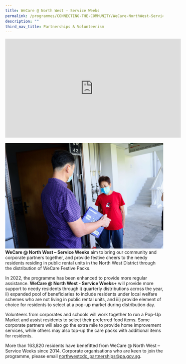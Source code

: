 ```yaml
---
title: WeCare @ North West – Service Weeks
permalink: /programmes/CONNECTING-THE-COMMUNITY/WeCare-NorthWest-ServiceWeeks/
description: ""
third_nav_title: Partnerships & Volunteerism
---
```

<meta name="description" content="We Care @ North West">


<iframe width="560" height="315" src="https://www.youtube-nocookie.com/embed/XREMEFfXjBs" title="YouTube video player" frameborder="0" allow="accelerometer; autoplay; clipboard-write; encrypted-media; gyroscope; picture-in-picture" allowfullscreen></iframe>

![](/images/Programmes/Partnership%20&%20Volunteerism/IMG_108.jpg)**WeCare @ North West – Service Weeks** aim to bring our community and corporate partners together, and provide festive cheers to the needy residents residing in public rental units in the North West District through the distribution of WeCare Festive Packs.

In 2022, the programme has been enhanced to provide more regular assistance. **WeCare @ North West - Service Weeks+** will provide more support to needy residents through i) quarterly distributions across the year, ii) expanded pool of beneficiaries to include residents under local welfare schemes who are not living in public rental units, and iii) provide element of choice for residents to select at a pop-up market during distribution day.

Volunteers from corporates and schools will work together to run a Pop-Up Market and assist residents to select their preferred food items. Some corporate partners will also go the extra mile to provide home improvement services, while others may also top-up the care packs with additional items for residents.

More than 163,820 residents have benefitted from WeCare @ North West – Service Weeks since 2014. Corporate organisations who are keen to join the programme, please email northwestcdc_partnerships@pa.gov.sg.
